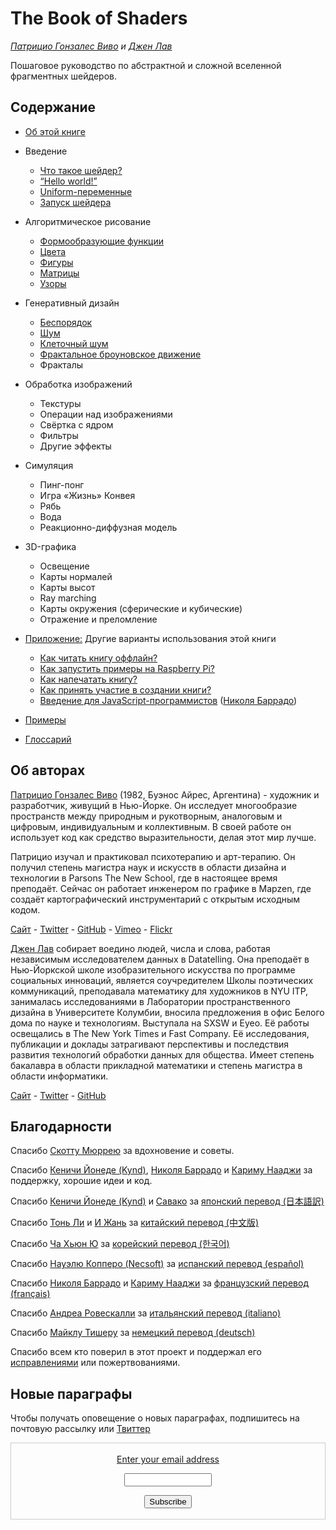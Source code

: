 <canvas id="custom" class="canvas" data-fragment-url="src/moon/moon.frag" data-textures="src/moon/moon.jpg" width="350px" height="350px"></canvas>

# The Book of Shaders
*[Патрицио Гонзалес Виво](http://patriciogonzalezvivo.com/) и [Джен Лав](http://jenlowe.net/)*

Пошаговое руководство по абстрактной и сложной вселенной фрагментных шейдеров.

<div class="header">
<a href="https://www.paypal.com/cgi-bin/webscr?cmd=_s-xclick&hosted_button_id=B5FSVSHGEATCG" style="float: right;"><img src="https://www.paypalobjects.com/en_US/i/btn/btn_donate_SM.gif" alt=""></a>
</div>

## Содержание

* [Об этой книге](00/?lan=ru)

* Введение
    * [Что такое шейдер?](01/?lan=ru)
    * [“Hello world!”](02/?lan=ru)
    * [Uniform-переменные](03/?lan=ru)
    * [Запуск шейдера](04/?lan=ru)

* Алгоритмическое рисование
    * [Формообразующие функции](05/?lan=ru)
    * [Цвета](06/?lan=ru)
    * [Фигуры](07/?lan=ru)
    * [Матрицы](08/?lan=ru)
    * [Узоры](09/?lan=ru)

* Генеративный дизайн
    * [Беспорядок](10/?lan=ru)
    * [Шум](11/?lan=ru)
    * [Клеточный шум](12/?lan=ru)
    * [Фрактальное броуновское движение](13/?lan=ru)
    * Фракталы

* Обработка изображений
    * Текстуры
    * Операции над изображениями
    * Свёртка с ядром
    * Фильтры
    * Другие эффекты

* Симуляция
    * Пинг-понг
    * Игра «Жизнь» Конвея
    * Рябь
    * Вода
    * Реакционно-диффузная модель

* 3D-графика
    * Освещение
    * Карты нормалей
    * Карты высот
    * Ray marching
    * Карты окружения (сферические и кубические)
    * Отражение и преломление

* [Приложение:](appendix/?lan=ru) Другие варианты использования этой книги
    * [Как читать книгу оффлайн?](appendix/00/?lan=ru)
    * [Как запустить примеры на Raspberry Pi?](appendix/01/?lan=ru)
    * [Как напечатать книгу?](appendix/02/?lan=ru)
    * [Как принять участие в создании книги?](appendix/03/?lan=ru)
    * [Введение для JavaScript-программистов](appendix/04/?lan=ru) ([Николя Баррадо](http://www.barradeau.com/))

* [Примеры](examples/)

* [Глоссарий](glossary/)

## Об авторах

[Патрицио Гонзалес Виво](http://patriciogonzalezvivo.com/) (1982, Буэнос Айрес, Аргентина) - художник и разработчик, живущий в Нью-Йорке. Он исследует многообразие пространств между природным и рукотворным, аналоговым и цифровым, индивидуальным и коллективным. В своей работе он использует код как средство выразительности, делая этот мир лучше.

Патрицио изучал и практиковал психотерапию и арт-терапию. Он получил степень магистра наук и искусств в области дизайна и технологии в Parsons The New School, где в настоящее время преподаёт. Сейчас он работает инженером по графике в Mapzen, где создаёт картографический инструментарий с открытым исходным кодом.

<div class="header"> <a href="http://patriciogonzalezvivo.com/" target="_blank">Сайт</a> - <a href="https://twitter.com/patriciogv" target="_blank">Twitter</a> - <a href="https://github.com/patriciogonzalezvivo" target="_blank">GitHub</a> - <a href="https://vimeo.com/patriciogv" target="_blank">Vimeo</a> - <a href="https://www.flickr.com/photos/106950246@N06/" target="_blank"> Flickr</a></div>

[Джен Лав](http://jenlowe.net/) собирает воедино людей, числа и слова, работая независимым исследователем данных в Datatelling. Она преподаёт в Нью-Йоркской школе изобразительного искусства по программе социальных инноваций, является соучредителем Школы поэтических коммуникаций, преподавала математику для художников в NYU ITP, занималась исследованиями в Лаборатории пространственного дизайна в Университете Колумбии, вносила предложения в офис Белого дома по науке и технологиям. Выступала на SXSW и Eyeo. Её работы освещались в The New York Times и Fast Company. Её исследования, публикации и доклады затрагивают перспективы и последствия развития технологий обработки данных для общества. Имеет степень бакалавра в области прикладной математики и степень магистра в области информатики.

<div class="header"> <a href="http://jenlowe.net/" target="_blank">Сайт</a> - <a href="https://twitter.com/datatelling" target="_blank">Twitter</a> - <a href="https://github.com/datatelling" target="_blank">GitHub</a></div>

## Благодарности

Спасибо [Скотту Мюррею](http://alignedleft.com/) за вдохновение и советы.

Спасибо [Кеничи Йонеде (Kynd)](https://twitter.com/kyndinfo), [Николя Баррадо](https://twitter.com/nicoptere) и [Кариму Нааджи](http://karim.naaji.fr/) за поддержку, хорошие идеи и код.

Спасибо [Кеничи Йонеде (Kynd)](https://twitter.com/kyndinfo) и [Савако](https://twitter.com/sawakohome) за [японский перевод (日本語訳)](?lan=jp)

Спасибо [Тонь Ли](https://www.facebook.com/tong.lee.9484) и [И Жань](https://www.facebook.com/archer.zetta?pnref=story) за [китайский перевод (中文版)](?lan=ch)

Спасибо [Ча Хьюн Ю](https://www.facebook.com/fkkcloud) за [корейский перевод (한국어)](?lan=kr)

Спасибо [Науэлю Копперо (Necsoft)](http://hinecsoft.com/) за [испанский перевод (español)](?lan=es)

Спасибо [Николя Баррадо](https://twitter.com/nicoptere) и [Кариму Нааджи](http://karim.naaji.fr/) за [французский перевод (français)](?lan=fr)

Спасибо [Андреа Ровескалли](https://www.earove.info) за [итальянский перевод (italiano)](?lan=it)

Спасибо [Майклу Тишеру](http://www.mitinet.de) за [немецкий перевод (deutsch)](?lan=de)

Спасибо всем кто поверил в этот проект и поддержал его [исправлениями](https://github.com/patriciogonzalezvivo/thebookofshaders/graphs/contributors) или пожертвованиями.

## Новые параграфы

Чтобы получать оповещение о новых параграфах, подпишитесь на почтовую рассылку или [Твиттер](https://twitter.com/bookofshaders)

 <form style="border:1px solid #ccc;padding:3px;text-align:center;" action="https://tinyletter.com/thebookofshaders" method="post" target="popupwindow" onsubmit="window.open('https://tinyletter.com/thebookofshaders', 'popupwindow', 'scrollbars=yes,width=800,height=600');return true"><a href="https://tinyletter.com/thebookofshaders"><p><label for="tlemail">Enter your email address</label></p></a><p><input type="text" style="width:140px" name="email" id="tlemail" /></p><input type="hidden" value="1" name="embed"/><input type="submit" value="Subscribe" /><p><a href="https://tinyletter.com" target="_blank"></a></p></form>
